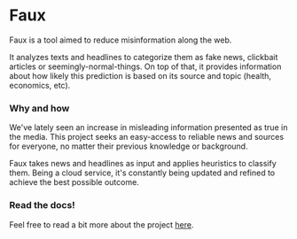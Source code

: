 # Faux

Faux is a tool aimed to reduce misinformation along the web.

It analyzes texts and headlines to categorize them as fake news, 
clickbait articles or seemingly-normal-things. On top of that, 
it provides information about how likely this prediction is based 
on its source and topic (health, economics, etc).

### Why and how

We've lately seen an increase in misleading information presented 
as true in the media. This project seeks an easy-access to 
reliable news and sources for everyone, no matter their previous 
knowledge or background.

Faux takes news and headlines as input and applies heuristics to 
classify them. Being a cloud service, it's constantly being 
updated and refined to achieve the best possible outcome.

### Read the docs!

Feel free to read a bit more about the project [here](docs/README.md).
